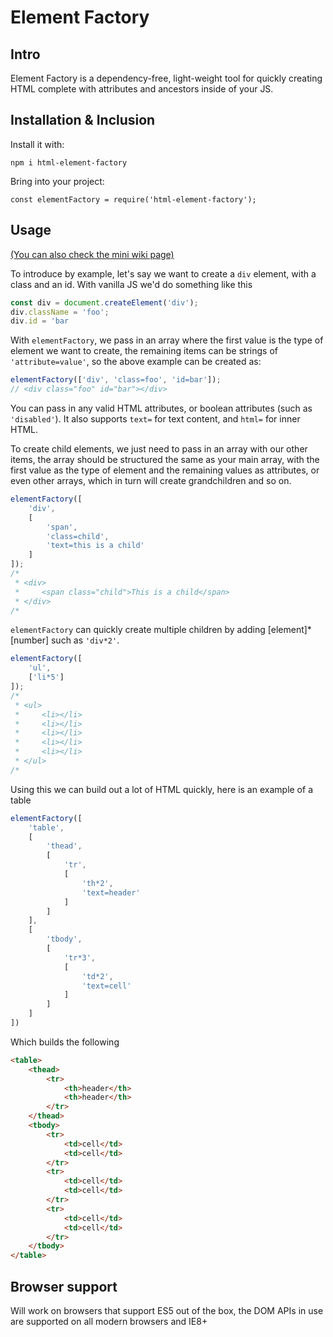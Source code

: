 # Element Factory

## Intro
Element Factory is a dependency-free, light-weight tool for quickly creating HTML complete with attributes and ancestors inside of your JS.

## Installation & Inclusion
Install it with:
```
npm i html-element-factory
```
Bring into your project:
```
const elementFactory = require('html-element-factory');
```

## Usage
[(You can also check the mini wiki page)](https://github.com/RRResident/element-factory/wiki/Documentation)

To introduce by example, let's say we want to create a `div` element, with a class and an id. With vanilla JS we'd do something like this
```javascript
const div = document.createElement('div');
div.className = 'foo';
div.id = 'bar
```
With `elementFactory`, we pass in an array where the first value is the type of element we want to create, the remaining items can be strings of `'attribute=value'`, so the above example can be created as:
```javascript
elementFactory(['div', 'class=foo', 'id=bar']);
// <div class="foo" id="bar"></div>
```

You can pass in any valid HTML attributes, or boolean attributes (such as `'disabled'`). It also supports `text=` for text content, and `html=` for inner HTML. 

To create child elements, we just need to pass in an array with our other items, the array should be structured the same as your main array, with the first value as the type of element and the remaining values as attributes, or even other arrays, which in turn will create grandchildren and so on. 
```javascript
elementFactory([
    'div',
    [
        'span',
        'class=child',
        'text=this is a child'
    ]
]);
/*
 * <div>
 *     <span class="child">This is a child</span>
 * </div>
/*
```

`elementFactory` can quickly create multiple children by adding [element]*[number] such as `'div*2'`. 
```javascript
elementFactory([
    'ul',
    ['li*5']
]);
/*
 * <ul>
 *     <li></li>
 *     <li></li>
 *     <li></li>
 *     <li></li>
 *     <li></li>
 * </ul>
/*
```

Using this we can build out a lot of HTML quickly, here is an example of a table
```javascript
elementFactory([
    'table',
    [
        'thead',
        [
            'tr',
            [
                'th*2',
                'text=header'
            ]
        ]
    ],
    [
        'tbody',
        [
            'tr*3',
            [
                'td*2',
                'text=cell'
            ]
        ]
    ]
])
```

Which builds the following

```html
<table>
    <thead>
        <tr>
            <th>header</th>
            <th>header</th>
        </tr>
    </thead>
    <tbody>
        <tr>
            <td>cell</td>
            <td>cell</td>
        </tr>
        <tr>
            <td>cell</td>
            <td>cell</td>
        </tr>
        <tr>
            <td>cell</td>
            <td>cell</td>
        </tr>
    </tbody>
</table>
```

## Browser support
Will work on browsers that support ES5 out of the box, the DOM APIs in use are supported on all modern browsers and IE8+